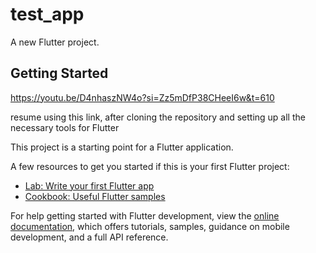 # test_app

A new Flutter project.

## Getting Started

https://youtu.be/D4nhaszNW4o?si=Zz5mDfP38CHeeI6w&t=610

resume using this link, after cloning the repository and setting up all the necessary tools for Flutter

This project is a starting point for a Flutter application.

A few resources to get you started if this is your first Flutter project:

- [Lab: Write your first Flutter app](https://docs.flutter.dev/get-started/codelab)
- [Cookbook: Useful Flutter samples](https://docs.flutter.dev/cookbook)

For help getting started with Flutter development, view the
[online documentation](https://docs.flutter.dev/), which offers tutorials,
samples, guidance on mobile development, and a full API reference.
